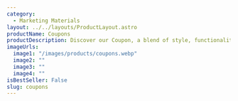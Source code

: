 ```yaml
---
category:
  - Marketing Materials
layout: ../../layouts/ProductLayout.astro
productName: Coupons
productDescription: Discover our Coupon, a blend of style, functionality, and quality that stands out. Perfect for your everyday needs.
imageUrls:
  image1: "/images/products/coupons.webp"
  image2: ""
  image3: ""
  image4: ""
isBestSeller: False
slug: coupons
---
```


